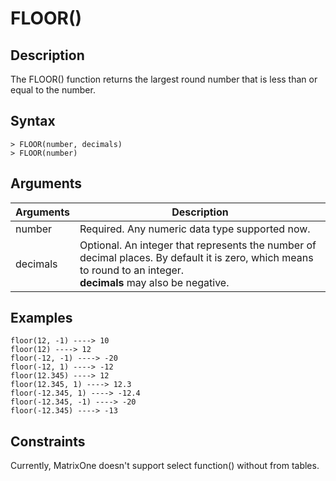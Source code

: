 # **FLOOR()**

## **Description**

The FLOOR() function returns the largest round number that is less than or equal to the number.


## **Syntax**

```
> FLOOR(number, decimals)
> FLOOR(number)
```
## **Arguments**
|  Arguments   | Description  |
|  ----  | ----  |
| number | Required. Any numeric data type supported now. |
| decimals| Optional. An integer that represents the number of decimal places. By default it is zero, which means to round to an integer.<br>**decimals** may also be negative.|



## **Examples**

```
floor(12, -1) ----> 10
floor(12) ----> 12
floor(-12, -1) ----> -20
floor(-12, 1) ----> -12
floor(12.345) ----> 12
floor(12.345, 1) ----> 12.3
floor(-12.345, 1) ----> -12.4
floor(-12.345, -1) ----> -20
floor(-12.345) ----> -13
```

## Constraints
Currently, MatrixOne doesn't support select function() without from tables.
